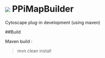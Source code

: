 ![](https://fr.gravatar.com/userimage/46678059/7c7f65f2ea5b01dfc46adac45048df6b.jpg?size=40) PPiMapBuilder
=============

Cytoscape plug-in development (using maven)

##Build

Maven build :
> mvn clean install
